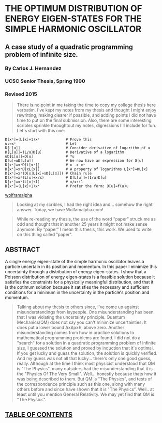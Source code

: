 # THE OPTIMUM DISTRIBUTION OF ENERGY EIGEN-STATES FOR THE SIMPLE HARMONIC OSCILLATOR
## A case study of a quadratic programming problem of infinite size.
### By Carlos J. Hernandez
### UCSC Senior Thesis, Spring 1990
### Revised 2015

> There is no point in me taking the time to copy my college thesis here verbatim.
> I've kept my notes from my thesis and thought I might enjoy rewritting,
> making clearer if possible, and adding points I did not have time to put on the final submission.
> Also, there are some interesting scribles sprinkle throughtout my notes,
> digressions I'll include for fun.  Let's start with this one:
```
D[xˣ]=(L[x]+1)xˣ            # Prove this
u:=xˣ                       # Let
D[L[u]]                     # Consider derivative of logarithm of u
D[L[u]]=(1/u)D[u]           # Derivative of a logarithm
uD[L[u]]=D[u]               # *u
D[u]=uD[L[u]]               # We now have an expression for D[u]
D[xˣ]=xˣD[L[xˣ]]            # u -> xˣ
D[xˣ]=xˣD[xL[x]]            # A property of logarithms L[xⁿ]=nL[x]
D[xˣ]=xˣ(D[x]L[x]+xD[L[x]]) # Chain rule
D[xˣ]=xˣ(L[x]+x/x)          # D[L[u]]=(1/u)D[u]
D[xˣ]=xˣ(L[x]+1)            # x/x::1
D[xˣ]=(L[x]+1)xˣ            # Prefer the form: D[u]=f(u)u
```
[wolframalpha](http://www.wolframalpha.com/input/?i=d%2Fdx+x%5Ex)

> Looking at my scribles, I had the right idea and... somehow the right answer.
> Today, we have Wolfamalpha.com!

> While re-reading my thesis, the use of the word "paper" struck me as odd and
> thought that in another 25 years it might not make sense anymore.
> By "paper" I mean this thesis, this work.
> We used to write on this thing called "paper".

## ABSTRACT

A single energy eigen-state of the simple harmonic oscillator
leaves a particle uncertain in its position and momentum.
In this paper I minimize this uncertainty through a distribution of energy eigen-states.
I show that a Poisson distribution of energy eigen-states is a feasible solution because
it satisfies the constraints for a physically meaningful distribution, and that
it is the optimum solution because
it satisfies the necessary and sufficient conditions for a minimum in the uncertainty
in the particle's position and momentum.

> Talking about my thesis to others since,
> I've come up against misunderstandings from laypeople.
> One misunderstanding has been that I was violating the uncertainty principle.
> Quantum Mechanics(QM) does not say you can't minimize uncertainties.
> It does put a lower bound ΔxΔp≥h, above zero.
> Another misunderstanding comes from how in practice
> solutions to mathematical programming problems are found.
> I did not do a "search" for a solution in a quadratic programming problem of infinite size,
> I guessed the solution and proved by induction that it's optimal.
> If you get lucky and guess the solution, the solution is quickly verified.
> And my guess was not all that lucky... there's only one good guess, really.
> Although at the time I think most physicist understood that QM is "The Physics",
> many outsiders had the misunderstanding that it is the "Physics Of The Very Small".
> Well... honestly because thats how it was being described to them.
> But QM is "The Physics", and tests of the correspondence principle such as this one,
> along with many others before and since have shown that it is "The Physics".
> Well.. at least until you mention General Relativity.
> We may yet find that QM is "The Physics".

## [TABLE OF CONTENTS](CONTENTS.md)
